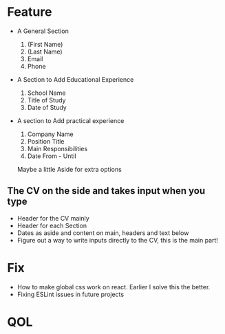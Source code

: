 # Feature

- A General Section

  1. (First Name)
  2. (Last Name)
  3. Email
  4. Phone

- A Section to Add Educational Experience

  1. School Name
  2. Title of Study
  3. Date of Study

- A section to Add practical experience

  1. Company Name
  2. Position Title
  3. Main Responsibilities
  4. Date From - Until

  Maybe a little Aside for extra options

## The CV on the side and takes input when you type

- Header for the CV mainly
- Header for each Section
- Dates as aside and content on main, headers and text below
- Figure out a way to write inputs directly to the CV, this is the main part!

# Fix

- How to make global css work on react. Earlier I solve this the better.
- Fixing ESLint issues in future projects

# QOL
